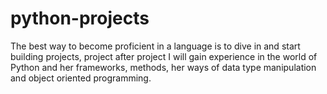 # python-projects
The best way to become proficient in a language is to dive in and start building projects, project after project I will gain experience in the world of Python and her frameworks, methods, her ways of data type manipulation and object oriented programming.
